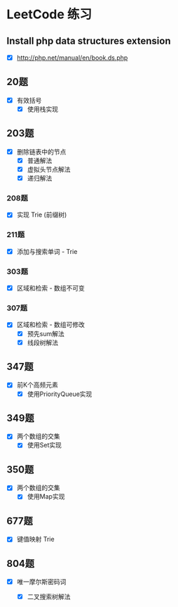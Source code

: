 # LeetCode 练习

## Install php data structures extension
- [x] http://php.net/manual/en/book.ds.php

## 20题
- [x] 有效括号
    - [x] 使用栈实现

## 203题
- [x] 删除链表中的节点
    - [x] 普通解法
    - [x] 虚拟头节点解法
    - [x] 递归解法
        
### 208题
- [x] 实现 Trie (前缀树)

### 211题
- [x] 添加与搜索单词 - Trie

### 303题
- [x] 区域和检索 - 数组不可变     
 
### 307题
- [x] 区域和检索 - 数组可修改
    - [x] 预先sum解法
    - [x] 线段树解法 
    
## 347题
- [x] 前K个高频元素
  - [x] 使用PriorityQueue实现 
  
## 349题
- [x] 两个数组的交集
    - [x] 使用Set实现  

## 350题
- [x] 两个数组的交集
    - [x] 使用Map实现  
    
## 677题
- [x] 键值映射 Trie    
        
## 804题
- [x] 唯一摩尔斯密码词
    - [x] 二叉搜索树解法 
    
    




       
    
 

       




